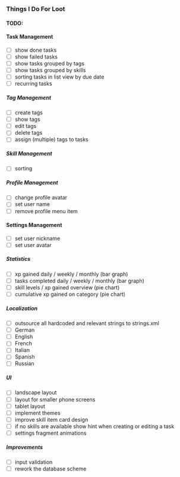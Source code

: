 ### Things I Do For Loot

#### TODO:

#### Task Management
- [ ] show done tasks
- [ ] show failed tasks
- [ ] show tasks grouped by tags
- [ ] show tasks grouped by skills
- [ ] sorting tasks in list view by due date
- [ ] recurring tasks

##### Tag Management
- [ ] create tags
- [ ] show tags
- [ ] edit tags
- [ ] delete tags
- [ ] assign (multiple) tags to tasks

##### Skill Management
- [ ] sorting

##### Profile Management
- [ ] change profile avatar
- [ ] set user name
- [ ] remove profile menu item

#### Settings Management
- [ ] set user nickname
- [ ] set user avatar

##### Statistics
- [ ] xp gained daily / weekly / monthly (bar graph)
- [ ] tasks completed daily / weekly / monthly (bar graph)
- [ ] skill levels / xp gained overview (pie chart)
- [ ] cumulative xp gained on category (pie chart) 

##### Localization
- [ ] outsource all hardcoded and relevant strings to strings.xml
- [ ] German
- [ ] English
- [ ] French
- [ ] Italian
- [ ] Spanish
- [ ] Russian

##### UI
- [ ] landscape layout
- [ ] layout for smaller phone screens
- [ ] tablet layout
- [ ] implement themes
- [ ] improve skill item card design
- [ ] if no skills are available show hint when creating or editing a task
- [ ] settings fragment animations

##### Improvements
- [ ] input validation
- [ ] rework the database scheme
